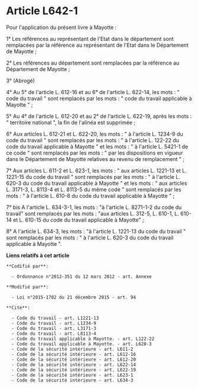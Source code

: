 # Article L642-1

Pour l'application du présent livre à Mayotte : 

1° Les références au représentant de l'Etat dans le département sont remplacées par la référence au représentant de l'Etat
dans le Département de Mayotte ; 

2° Les références au département sont remplacées par la référence au Département de Mayotte ; 

3° (Abrogé)

4° Au 5° de l'article L. 612-16 et au 6° de l'article L. 622-14, les mots : " code du travail " sont remplacés par les mots :
" code du travail applicable à Mayotte " ; 

5° Au 4° de l'article L. 612-20 et au 2° de l'article L. 622-19, après les mots : " territoire national ", la fin de l'alinéa
est supprimée ; 

6° Aux articles L. 612-21 et L. 622-20, les mots : " à l'article L. 1234-9 du code du travail " sont remplacés par les mots :
" à l'article L. 122-22 du code du travail applicable à Mayotte " et les mots : " à l'article L. 5421-1 de ce code " sont
remplacés par les mots : " par les dispositions en vigueur dans le Département de Mayotte relatives au revenu de remplacement
" ; 

7° Aux articles L. 611-2 et L. 623-1, les mots : " aux articles L. 1221-13 et L. 1221-15 du code du travail " sont remplacés
par les mots : " à l'article L. 620-3 du code du travail applicable à Mayotte " et les mots : " aux articles L. 3171-3, L.
8113-4 et L. 8113-5 du même code " sont remplacés par les mots : " à l'article L. 610-8 du code du travail applicable à
Mayotte " ; 

7° bis A l'article L. 634-3-1, les mots : "à l'article L. 8271-1-2 du code du travail" sont remplacés par les mots : "aux
articles L. 312-5, L. 610-1, L. 610-14 et L. 610-15 du code du travail applicable à Mayotte" ; 

8° A l'article L. 634-3, les mots : "à l'article L. 1221-13 du code du travail " sont remplacés par les mots : " à l'article
L. 620-3 du code du travail applicable à Mayotte ".

**Liens relatifs à cet article**

	**Codifié par**:

	  - Ordonnance n°2012-351 du 12 mars 2012 - art. Annexe

	**Modifié par**:

	  - Loi n°2015-1702 du 21 décembre 2015 - art. 94

	**Cite**:

	  - Code du travail - art. L1221-13
	  - Code du travail - art. L1234-9
	  - Code du travail - art. L3171-3
	  - Code du travail - art. L8113-4
	  - Code du travail applicable à Mayotte. - art. L122-22
	  - Code du travail applicable à Mayotte. - art. L620-3
	  - Code de la sécurité intérieure - art. L611-2
	  - Code de la sécurité intérieure - art. L612-16
	  - Code de la sécurité intérieure - art. L612-20
	  - Code de la sécurité intérieure - art. L622-14
	  - Code de la sécurité intérieure - art. L622-19
	  - Code de la sécurité intérieure - art. L623-1
	  - Code de la sécurité intérieure - art. L634-3
